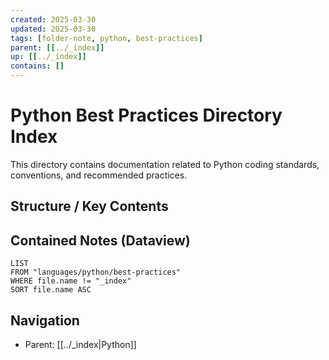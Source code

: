 ```yaml
---
created: 2025-03-30
updated: 2025-03-30
tags: [folder-note, python, best-practices]
parent: [[../_index]]
up: [[../_index]]
contains: []
---
```


# Python Best Practices Directory Index

This directory contains documentation related to Python coding standards, conventions, and recommended practices.

## Structure / Key Contents

<!-- List important files once they are created -->

## Contained Notes (Dataview)

```dataview
LIST
FROM "languages/python/best-practices"
WHERE file.name != "_index"
SORT file.name ASC
```

## Navigation

- Parent: [[../_index|Python]]
